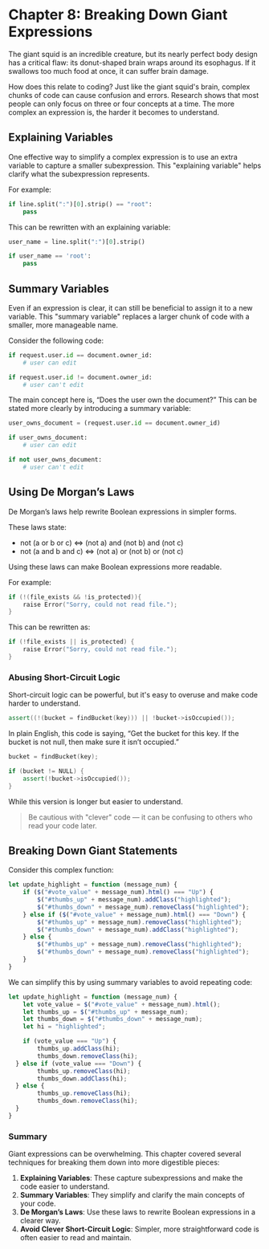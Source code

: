 # Chapter 8: Breaking Down Giant Expressions

The giant squid is an incredible creature, but its nearly perfect body design has a critical flaw: its donut-shaped brain wraps around its esophagus. If it swallows too much food at once, it can suffer brain damage.

How does this relate to coding? Just like the giant squid's brain, complex chunks of code can cause confusion and errors. Research shows that most people can only focus on three or four concepts at a time. The more complex an expression is, the harder it becomes to understand.

## Explaining Variables

One effective way to simplify a complex expression is to use an extra variable to capture a smaller subexpression. This "explaining variable" helps clarify what the subexpression represents.

For example:

```py
if line.split(":")[0].strip() == "root":
	pass
```

This can be rewritten with an explaining variable:

```py
user_name = line.split(":")[0].strip()

if user_name == 'root':
	pass
```

## Summary Variables

Even if an expression is clear, it can still be beneficial to assign it to a new variable. This "summary variable" replaces a larger chunk of code with a smaller, more manageable name.

Consider the following code:

```py
if request.user.id == document.owner_id:
	# user can edit

if request.user.id != document.owner_id:
	# user can't edit
```

The main concept here is, “Does the user own the document?” This can be stated more clearly by introducing a summary variable:

```py
user_owns_document = (request.user.id == document.owner_id)

if user_owns_document:
	# user can edit

if not user_owns_document:
	# user can't edit
```

## Using De Morgan’s Laws

De Morgan’s laws help rewrite Boolean expressions in simpler forms. 

These laws state:

* not (a or b or c) ⇔ (not a) and (not b) and (not c)
* not (a and b and c) ⇔ (not a) or (not b) or (not c)

Using these laws can make Boolean expressions more readable.

For example:

```cpp
if (!(file_exists && !is_protected)){
	raise Error("Sorry, could not read file.");
}
```

This can be rewritten as:

```cpp
if (!file_exists || is_protected) {
    raise Error("Sorry, could not read file.");
}
```

### Abusing Short-Circuit Logic

Short-circuit logic can be powerful, but it's easy to overuse and make code harder to understand.

```cpp
assert((!(bucket = findBucket(key))) || !bucket->isOccupied());
```

In plain English, this code is saying, “Get the bucket for this key. If the bucket is not null, then make sure it isn’t occupied.”

```cpp
bucket = findBucket(key);

if (bucket != NULL) {
    assert(!bucket->isOccupied());
}
```

While this version is longer but easier to understand.

> Be cautious with "clever" code — it can be confusing to others who read your code later.

## Breaking Down Giant Statements

Consider this complex function:

```jsx
let update_highlight = function (message_num) {
    if ($("#vote_value" + message_num).html() === "Up") {
        $("#thumbs_up" + message_num).addClass("highlighted");
        $("#thumbs_down" + message_num).removeClass("highlighted");
    } else if ($("#vote_value" + message_num).html() === "Down") {
        $("#thumbs_up" + message_num).removeClass("highlighted");
        $("#thumbs_down" + message_num).addClass("highlighted");
    } else {
        $("#thumbs_up" + message_num).removeClass("highlighted"); 
        $("#thumbs_down" + message_num).removeClass("highlighted");
    }
}
```

We can simplify this by using summary variables to avoid repeating code:

```jsx
let update_highlight = function (message_num) {
	let vote_value = $("#vote_value" + message_num).html();
	let thumbs_up = $("#thumbs_up" + message_num);
	let thumbs_down = $("#thumbs_down" + message_num);
	let hi = "highlighted";

	if (vote_value === "Up") {
        thumbs_up.addClass(hi);
        thumbs_down.removeClass(hi);
  } else if (vote_value === "Down") {
        thumbs_up.removeClass(hi);
        thumbs_down.addClass(hi);
  } else {
        thumbs_up.removeClass(hi);
        thumbs_down.removeClass(hi);
  }
}
```

### Summary

Giant expressions can be overwhelming. This chapter covered several techniques for breaking them down into more digestible pieces:

1. **Explaining Variables**: These capture subexpressions and make the code easier to understand.
2. **Summary Variables**: They simplify and clarify the main concepts of your code.
3. **De Morgan’s Laws**: Use these laws to rewrite Boolean expressions in a clearer way.
4. **Avoid Clever Short-Circuit Logic**: Simpler, more straightforward code is often easier to read and maintain.
